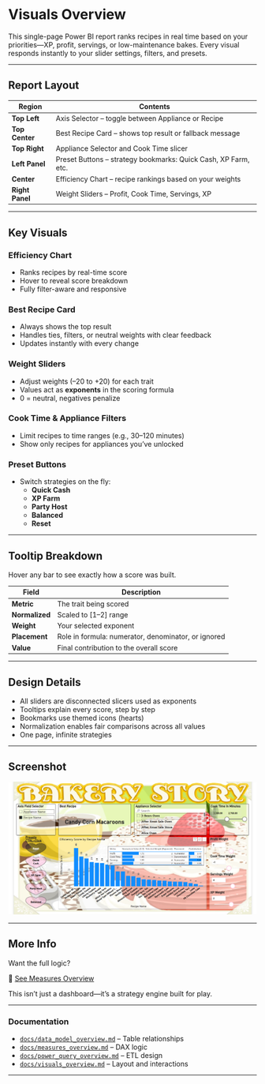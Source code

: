 # Visuals Overview

This single-page Power BI report ranks recipes in real time based on your priorities—XP, profit, servings, or low-maintenance bakes. Every visual responds instantly to your slider settings, filters, and presets.

---

## Report Layout

| Region         | Contents                                                                 |
|----------------|--------------------------------------------------------------------------|
| **Top Left**   | Axis Selector – toggle between Appliance or Recipe                       |
| **Top Center** | Best Recipe Card – shows top result or fallback message                  |
| **Top Right**  | Appliance Selector and Cook Time slicer                                  |
| **Left Panel** | Preset Buttons – strategy bookmarks: Quick Cash, XP Farm, etc.           |
| **Center**     | Efficiency Chart – recipe rankings based on your weights                 |
| **Right Panel**| Weight Sliders – Profit, Cook Time, Servings, XP                         |

---

## Key Visuals

### Efficiency Chart
- Ranks recipes by real-time score  
- Hover to reveal score breakdown  
- Fully filter-aware and responsive

### Best Recipe Card
- Always shows the top result  
- Handles ties, filters, or neutral weights with clear feedback  
- Updates instantly with every change

### Weight Sliders
- Adjust weights (–20 to +20) for each trait  
- Values act as **exponents** in the scoring formula  
- 0 = neutral, negatives penalize

### Cook Time & Appliance Filters
- Limit recipes to time ranges (e.g., 30–120 minutes)  
- Show only recipes for appliances you’ve unlocked

### Preset Buttons
- Switch strategies on the fly:
  - **Quick Cash**  
  - **XP Farm**  
  - **Party Host**  
  - **Balanced**  
  - **Reset**

---

## Tooltip Breakdown

Hover any bar to see exactly how a score was built.

| Field         | Description                              |
|---------------|------------------------------------------|
| **Metric**    | The trait being scored                   |
| **Normalized**| Scaled to [1–2] range                    |
| **Weight**    | Your selected exponent                   |
| **Placement** | Role in formula: numerator, denominator, or ignored |
| **Value**     | Final contribution to the overall score  |

---

## Design Details

- All sliders are disconnected slicers used as exponents  
- Tooltips explain every score, step by step  
- Bookmarks use themed icons (hearts)  
- Normalization enables fair comparisons across all values  
- One page, infinite strategies

---

## Screenshot

![Bakery Story Screenshot](./images/bakery_story.png)

---

## More Info

Want the full logic?

📄 [See Measures Overview](./measures_overview.md)

This isn’t just a dashboard—it’s a strategy engine built for play.

---

### Documentation
- [`docs/data_model_overview.md`](./docs/data_model_overview.md) – Table relationships  
- [`docs/measures_overview.md`](./docs/measures_overview.md) – DAX logic  
- [`docs/power_query_overview.md`](./docs/power_query_overview.md) – ETL design  
- [`docs/visuals_overview.md`](./docs/visuals_overview.md) – Layout and interactions

---

